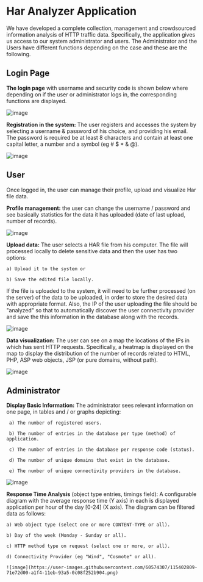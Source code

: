 # Ηar Αnalyzer Application

We have developed a complete collection, management and crowdsourced information analysis of HTTP traffic data. Specifically, the application gives us access to our system administrator and users. The Administrator and the Users have different functions depending on the case and these are the following.

## Login Page

**The login page** with username and security code is shown below where depending on if the user or administrator logs in, the corresponding functions are displayed.

![image](https://user-images.githubusercontent.com/60574307/115163506-1e6cc600-a0b2-11eb-97d0-8808ea97b478.png)

**Registration in the system:** The user registers and accesses the system by selecting a username & password of his choice, and providing his email. The password is required
be at least 8 characters and contain at least one capital letter, a number and a symbol (eg # $ * & @).

![image](https://user-images.githubusercontent.com/60574307/115163730-693b0d80-a0b3-11eb-8ee5-b4842be627bb.png)

## User

Once logged in, the user can manage their profile, upload and visualize Har file data.

**Profile management:**
the user can change the username / password and see basically statistics for the data it has uploaded (date of last upload, number of records).

![image](https://user-images.githubusercontent.com/60574307/115398099-778e4400-a1ef-11eb-9272-c3b6a8c1ac32.png)

**Upload data:**
  The user selects a HAR file from his computer. The file will processed locally to delete sensitive data and then the user has two options: 
  
    a) Upload it to the system or 

    b) Save the edited file locally.
  
  If the file is uploaded to the system, it will need to be further processed (on the server) of the data to be uploaded, in order to store the desired data with appropriate       format. Also, the IP of the user uploading the file should be "analyzed" so that to automatically discover the user connectivity provider and save the this information in the   database along with the records.

![image](https://user-images.githubusercontent.com/60574307/115398534-ec617e00-a1ef-11eb-87d9-2ebb05945f1a.png)

**Data visualization:** The user can see on a map the locations of the IPs in which has sent HTTP requests. Specifically, a heatmap is displayed on the map to display the distribution of the number of records related to HTML, PHP, ASP web objects, JSP (or pure domains, without path).

![image](https://user-images.githubusercontent.com/60574307/115399911-56c6ee00-a1f1-11eb-8101-1a3c240e8d14.png)

## Administrator

**Display Basic Information:**
 The administrator sees relevant information on one page, in tables and / or graphs depicting:

     a) The number of registered users.

     b) The number of entries in the database per type (method) of application.

     c) The number of entries in the database per response code (status).

     d) The number of unique domains that exist in the database.

     e) The number of unique connectivity providers in the database.

![image](https://user-images.githubusercontent.com/60574307/115401281-e6b96780-a1f2-11eb-80b1-8360608792b3.png)

**Response Time Analysis** (object type entries, timings field):
  A configurable diagram with the average response time (Y axis) in each is displayed application per hour of the day [0-24] (X axis). The diagram can be filtered data as follows:
  
    a) Web object type (select one or more CONTENT-TYPE or all).
    
    b) Day of the week (Monday - Sunday or all).
    
    c) HTTP method type on request (select one or more, or all).
    
    d) Connectivity Provider (eg "Wind", "Cosmote" or all).
    
    ![image](https://user-images.githubusercontent.com/60574307/115402809-71e72d00-a1f4-11eb-93a5-0c08f252b904.png)



